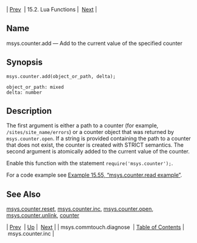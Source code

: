 | [Prev](lua.ref.msys.commtouch.diagnose)  | 15.2. Lua Functions |  [Next](lua.ref.msys.counter.inc.php) |

<a name="lua.ref.msys.counter.add"></a>
## Name

msys.counter.add — Add to the current value of the specified counter

<a name="idp26382144"></a>
## Synopsis

`msys.counter.add(object_or_path, delta);`

```
object_or_path: mixed
delta: number
```
<a name="idp26384832"></a>
## Description

The first argument is either a path to a counter (for example, `/sites/site_name/errors`) or a counter object that was returned by `msys.counter.open`. If a string is provided containing the path to a counter that does not exist, the counter is created with STRICT semantics. The second argument is atomically added to the current value of the counter.

Enable this function with the statement `require('msys.counter');`.

For a code example see [Example 15.55, “msys.counter.read example”](lua.ref.msys.counter.read#lua.ref.msys.counter.read.example "Example 15.55. msys.counter.read example").

<a name="idp26389616"></a>
## See Also

[msys.counter.reset](lua.ref.msys.counter.reset "msys.counter.reset"), [msys.counter.inc](lua.ref.msys.counter.inc.php "msys.counter.inc"), [msys.counter.open](lua.ref.msys.counter.open.php "msys.counter.open"), [msys.counter.unlink](lua.ref.msys.counter.unlink.php "msys.counter.unlink"), [counter](console_commands.counter.php "counter")

| [Prev](lua.ref.msys.commtouch.diagnose)  | [Up](lua.function.details.php) |  [Next](lua.ref.msys.counter.inc.php) |
| msys.commtouch.diagnose  | [Table of Contents](index) |  msys.counter.inc |
